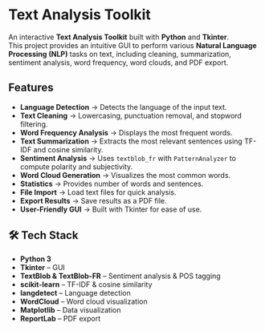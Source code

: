 # Text Analysis Toolkit

An interactive **Text Analysis Toolkit** built with **Python** and **Tkinter**.  
This project provides an intuitive GUI to perform various **Natural Language Processing (NLP)** tasks on text, including cleaning, summarization, sentiment analysis, word frequency, word clouds, and PDF export.  



##  Features
- **Language Detection** → Detects the language of the input text.  
- **Text Cleaning** → Lowercasing, punctuation removal, and stopword filtering.  
- **Word Frequency Analysis** → Displays the most frequent words.  
- **Text Summarization** → Extracts the most relevant sentences using TF-IDF and cosine similarity.  
- **Sentiment Analysis** → Uses `textblob_fr` with `PatternAnalyzer` to compute polarity and subjectivity.  
- **Word Cloud Generation** → Visualizes the most common words.  
- **Statistics** → Provides number of words and sentences.  
- **File Import** → Load text files for quick analysis.  
- **Export Results** → Save results as a PDF file.  
- **User-Friendly GUI** → Built with Tkinter for ease of use.  



## 🛠️ Tech Stack
- **Python 3**  
- **Tkinter** – GUI  
- **TextBlob & TextBlob-FR** – Sentiment analysis & POS tagging  
- **scikit-learn** – TF-IDF & cosine similarity  
- **langdetect** – Language detection  
- **WordCloud** – Word cloud visualization  
- **Matplotlib** – Data visualization  
- **ReportLab** – PDF export  



